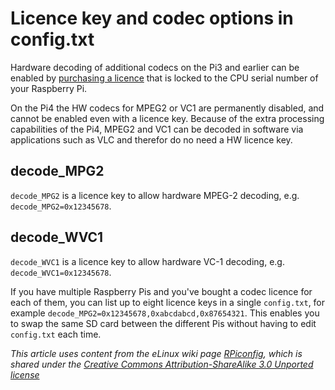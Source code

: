 # Licence key and codec options in config.txt

Hardware decoding of additional codecs on the Pi3 and earlier can be enabled by [purchasing a licence](http://swag.raspberrypi.org/collections/software) that is locked to the CPU serial number of your Raspberry Pi.

On the Pi4 the HW codecs for MPEG2 or VC1 are permanently disabled, and cannot be enabled even with a licence key. Because of the extra processing capabilities of the Pi4, MPEG2 and VC1 can be decoded in software via applications such as VLC and therefor do no need a HW licence key. 

## decode_MPG2

`decode_MPG2` is a licence key to allow hardware MPEG-2 decoding, e.g. `decode_MPG2=0x12345678`.

## decode_WVC1

`decode_WVC1` is a licence key to allow hardware VC-1 decoding, e.g. `decode_WVC1=0x12345678`.

If you have multiple Raspberry Pis and you've bought a codec licence for each of them, you can list up to eight licence keys in a single `config.txt`, for example `decode_MPG2=0x12345678,0xabcdabcd,0x87654321`. This enables you to swap the same SD card between the different Pis without having to edit `config.txt` each time.




*This article uses content from the eLinux wiki page [RPiconfig](http://elinux.org/RPiconfig), which is shared under the [Creative Commons Attribution-ShareAlike 3.0 Unported license](http://creativecommons.org/licenses/by-sa/3.0/)*
